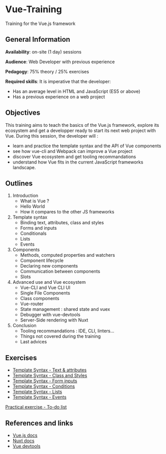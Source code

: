 # Vue-Training

Training for the Vue.js framework

## General Information

**Availability**: on-site (1 day) sessions

**Audience**: Web Developer with previous experience

**Pedagogy**: 75% theory / 25% exercises

**Required skills**: It is imperative that the developer:

- Has an average level in HTML and JavaScript (ES5 or above)
- Has a previous experience on a web project

## Objectives

This training aims to teach the basics of the Vue.js framework, explore its ecosystem and get a developper ready to start its next web project with Vue. During this session, the developer will :

- learn and practice the template syntax and the API of Vue components
- see how vue-cli and Webpack can improve a Vue project
- discover Vue ecosystem and get tooling recommandations
- understand how Vue fits in the current JavaScript frameworks landscape.

## Outlines

1. Introduction
    - What is Vue ?
    - Hello World
    - How it compares to the other JS frameworks
2. Template syntax
    - Binding text, attributes, class and styles
    - Forms and inputs
    - Conditionals
    - Lists
    - Events
3. Components
    - Methods, computed properties and watchers
    - Component lifecycle
    - Declaring new components
    - Communication between components
    - Slots
4. Advanced use and Vue ecosystem
    - Vue-CLI and Vue CLI UI
    - Single File Components
    - Class components
    - Vue-router
    - State management : shared state and vuex
    - Debugger with vue-devtools
    - Server-Side rendering with Nuxt
5. Conclusion
    - Tooling recommandations : IDE, CLI, linters…
    - Things not covered during the training
    - Last advices

## Exercises

- [Template Syntax - Text & attributes](https://codepen.io/sylvainpv/pen/LBgqbq?editors=1010)
- [Template Syntax - Class and Styles](https://codepen.io/sylvainpv/pen/qyJgLe?editors=1010)
- [Template Syntax - Form inputs](https://codepen.io/sylvainpv/pen/rrqEMg?editors=1010)
- [Template Syntax - Conditions](https://codepen.io/sylvainpv/pen/bjmXXV?editors=1010)
- [Template Syntax - Lists](https://codepen.io/sylvainpv/pen/RBqbBW?editors=1010)
- [Template Syntax - Events](https://codepen.io/sylvainpv/pen/NBEKQw?editors=1010)

[Practical exercise - To-do list](https://codepen.io/sylvainpv/pen/LBXKoR?editors=1010)

## References and links

- [Vue.js docs](https://vuejs.org/v2/guide)
- [Nuxt docs](https://fr.nuxtjs.org/guide/installation)
- [Vue devtools](https://chrome.google.com/webstore/detail/vuejs-devtools/nhdogjmejiglipccpnnnanhbledajbpd)